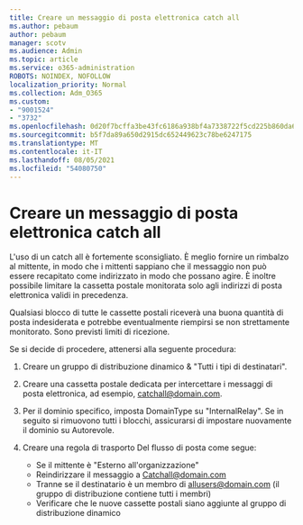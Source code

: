 ```yaml
---
title: Creare un messaggio di posta elettronica catch all
ms.author: pebaum
author: pebaum
manager: scotv
ms.audience: Admin
ms.topic: article
ms.service: o365-administration
ROBOTS: NOINDEX, NOFOLLOW
localization_priority: Normal
ms.collection: Adm_O365
ms.custom:
- "9001524"
- "3732"
ms.openlocfilehash: 0d20f7bcffa3be43fc6186a938bf4a7338722f5cd225b860da6357398db26a69
ms.sourcegitcommit: b5f7da89a650d2915dc652449623c78be6247175
ms.translationtype: MT
ms.contentlocale: it-IT
ms.lasthandoff: 08/05/2021
ms.locfileid: "54080750"
---
```

# <a name="create-an-email-catch-all"></a>Creare un messaggio di posta elettronica catch all

L'uso di un catch all è fortemente sconsigliato. È meglio fornire un rimbalzo al mittente, in modo che i mittenti sappiano che il messaggio non può essere recapitato come indirizzato in modo che possano agire. È inoltre possibile limitare la cassetta postale monitorata solo agli indirizzi di posta elettronica validi in precedenza. 

Qualsiasi blocco di tutte le cassette postali riceverà una buona quantità di posta indesiderata e potrebbe eventualmente riempirsi se non strettamente monitorato. Sono previsti limiti di ricezione. 

Se si decide di procedere, attenersi alla seguente procedura:

1. Creare un gruppo di distribuzione dinamico & "Tutti i tipi di destinatari".

2. Creare una cassetta postale dedicata per intercettare i messaggi di posta elettronica, ad esempio, catchall@domain.com.

3. Per il dominio specifico, imposta DomainType su "InternalRelay". Se in seguito si rimuovono tutti i blocchi, assicurarsi di impostare nuovamente il dominio su Autorevole.

4. Creare una regola di trasporto Del flusso di posta come segue:

    - Se il mittente è "Esterno all'organizzazione"
    - Reindirizzare il messaggio a Catchall@domain.com
    - Tranne se il destinatario è un membro di allusers@domain.com (il gruppo di distribuzione contiene tutti i membri)
    - Verificare che le nuove cassette postali siano aggiunte al gruppo di distribuzione dinamico
